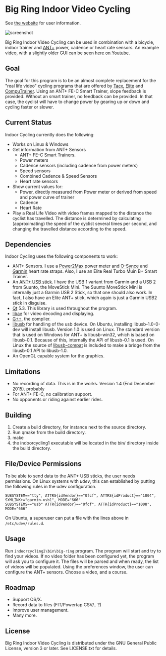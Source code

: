 Big Ring Indoor Video Cycling
=============================

See [the website](https://ibooij.github.io/big-ring/) for user information.

![screenshot](https://cloud.githubusercontent.com/assets/420742/9442540/bebbd2b4-4a7c-11e5-95b5-17388583c665.jpg)

Big Ring Indoor Video Cycling can be used in combination with a bicycle, indoor trainer and [ANT+](http://www.thisisant.com) power, cadence or heart rate sensors.
An example video, with a slightly older GUI can be seen [here on Youtube](https://www.youtube.com/watch?v=bYnc8lVDvuY).

Goal
----

The goal for this program is to be an almost complete replacement for the
"real life video" cycling programs that are offered by
[Tacx](http://www.tacx.com), [Elite](http://www.elite-it.com/) and
[CompuTrainer](http://www.racermateinc.com/computrainer.asp).
Using an ANT+ FE-C Smart Trainer, slope feedback is provided. Without an smart
trainer, no feedback can be provided. In that case, the cyclist will have to
change power by gearing up or down and cycling faster or slower.

Current Status
--------------

Indoor Cycling currently does the following:

* Works on Linux & Windows
* Get information from ANT+ Sensors
    - ANT+ FE-C Smart Trainers.
    - Power meters
    - Cadence sensors (including cadence from power meters)
    - Speed sensors
    - Combined Cadence & Speed Sensors
    - Heart rate sensors
* Show current values for:
    - Power, directly measured from Power meter or derived from speed and power curve of trainer
    - Cadence
    - Heart Rate
* Play a Real Life Video with video frames mapped to the distance
  the cyclist has travelled. The distance is determined by calculating
  (approximating) the speed of the cyclist several times per second,
  and changing the travelled distance according to the speed.

Dependencies
------------

Indoor Cycling uses the following components to work:

* ANT+ Sensors. I use a [Power2Max](http://www.power2max.com/) power meter
and [O-Synce](http://www.o-synce.com/en/) and [Garmin](http://www.garmin.com/garmin/cms/site/us) heart rate straps. Also, I use an Elite Real Turbo Muin B+ Smart Trainer.
* An [ANT+ USB stick](https://buy.garmin.com/shop/shop.do?pID=10997).
I have the USB 1 variant from Garmin and a USB 2 from Suunto, the MoveStick Mini. The Suunto MoveStick Mini is internally just a Garmin USB 2 Stick, so that one should also work. In fact, I also have an Elite ANT+ stick, which again is just a Garmin USB2 stick in disguise.
* [Qt](http://qt.digia.com) 5.3. This library is used throughout the program.
* [libav](https://libav.org/) for video decoding and displaying.
* [G++](http://gcc.gnu.org), the compiler.
* [libusb](http://www.libusb.org/) for handling of the usb device. On Ubuntu, installing libusb-1.0-0-dev will install libusb. Version 1.0 is used on Linux. The standard version that is used on Windows
for ANT+ is libusb-win32, which is based on libusb-0.1. Because of this, internally the API of libusb-0.1 is used. On Linux the source of [libusb-compat](http://www.libusb.org/wiki/libusb-compat-0.1) is included to make a bridge from the libusb-0.1 API to libusb-1.0.
* An OpenGL capable system for the graphics.

Limitations
-----------

* No recording of data. This is in the works. Version 1.4 (End December 2015). probably
* For ANT+ FE-C, no calibration support.
* No opponents or riding against earlier rides.

Building
--------

1. Create a build directory, for instance next to the source directory.
2. Run qmake <source directory> from the build directory.
3. make
4. the indoorcycling1 executable will be located in the bin/ directory inside the build directory.

File/Device Permissions
-----------------------

To be able to send data to the ANT+ USB sticks, the user needs permissions. On Linux systems with *udev*, this can established by putting the following rules in the udev configuration.

	SUBSYSTEM=="tty", ATTRS{idVendor}=="0fcf", ATTRS{idProduct}=="1004", SYMLINK+="garmin-usb1", MODE="666"
	SUBSYSTEMS=="usb" ATTR{idVendor}=="0fcf", ATTR{idProduct}=="1008", MODE="666"

On Ubuntu, a superuser can put a file with the lines above in `/etc/udev/rules.d`.

Usage
-----

Run `indoorcycling2\bin\big-ring` program. The program will start and try to find your videos. If no video folder has been configured yet, the program will ask you to configure it. The files will be parsed and when ready, the list of videos will be populated. Using the preferences window, the user can configure the ANT+ sensors. Choose a video, and a course. 

Roadmap
-------

* Support OS/X.
* Record data to files (FIT/Powertap CSV/.. ?)
* Improve user management.
* Many more.

License
-------

Big Ring Indoor Video Cycling is distributed under the GNU General Public License, version 3 or later. See LICENSE.txt for details.
